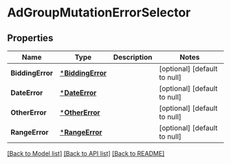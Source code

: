# AdGroupMutationErrorSelector

## Properties
Name | Type | Description | Notes
------------ | ------------- | ------------- | -------------
**BiddingError** | [***BiddingError**](BiddingError.md) |  | [optional] [default to null]
**DateError** | [***DateError**](DateError.md) |  | [optional] [default to null]
**OtherError** | [***OtherError**](OtherError.md) |  | [optional] [default to null]
**RangeError** | [***RangeError**](RangeError.md) |  | [optional] [default to null]

[[Back to Model list]](../README.md#documentation-for-models) [[Back to API list]](../README.md#documentation-for-api-endpoints) [[Back to README]](../README.md)


